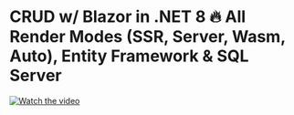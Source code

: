 # CRUD w/ Blazor in .NET 8 🔥 All Render Modes (SSR, Server, Wasm, Auto), Entity Framework & SQL Server

[![Watch the video](https://img.youtube.com/vi/w8imy7LT9zY/default.jpg)](https://youtu.be/w8imy7LT9zY)
